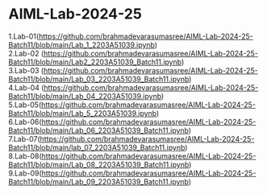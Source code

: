 # AIML-Lab-2024-25
1.Lab-01(https://github.com/brahmadevarasumasree/AIML-Lab-2024-25-Batch11/blob/main/Lab_1_2203A51039.ipynb)  
2.Lab-02 (https://github.com/brahmadevarasumasree/AIML-Lab-2024-25-Batch11/blob/main/Lab2_2203A51039_Batch11.ipynb)    
3.Lab-03 (https://github.com/brahmadevarasumasree/AIML-Lab-2024-25-Batch11/blob/main/Lab_03_2203A51039_Batch11.ipynb)  
4.Lab-04 (https://github.com/brahmadevarasumasree/AIML-Lab-2024-25-Batch11/blob/main/Lab_04_2203A51039.ipynb)  
5.Lab-05(https://github.com/brahmadevarasumasree/AIML-Lab-2024-25-Batch11/blob/main/Lab_5_2203A51039.ipynb)  
6.Lab-06(https://github.com/brahmadevarasumasree/AIML-Lab-2024-25-Batch11/blob/main/Lab_06_2203A51039_Batch11.ipynb)  
7.Lab-07(https://github.com/brahmadevarasumasree/AIML-Lab-2024-25-Batch11/blob/main/lab_07_2203A51039_Batch11.ipynb)  
8.Lab-08(https://github.com/brahmadevarasumasree/AIML-Lab-2024-25-Batch11/blob/main/Lab_08_2203A51039_Batch11.ipynb)  
9.Lab-09(https://github.com/brahmadevarasumasree/AIML-Lab-2024-25-Batch11/blob/main/Lab_09_2203A51039_Batch11.ipynb)
